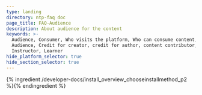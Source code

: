 ```yaml
---
type: landing
directory: ntp-faq doc
page_title: FAQ-Audience
description: About audience for the content
keywords: >-
  Audience, Consumer, Who visits the platform, Who can consume content, Target
  Audience, Credit for creator, credit for author, content contributor,
  Instructor, Learner
hide_platform_selector: true
hide_section_selector: true
---
```


{% ingredient /developer-docs/install_overview_chooseinstallmethod_p2 %}{% endingredient %}
